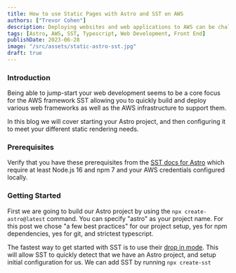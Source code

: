 ```yaml
---
title: How to use Static Pages with Astro and SST on AWS
authors: ["Trevor Cohen"]
description: Deploying websites and web applications to AWS can be challenging and SST helps with that.  
tags: [Astro, AWS, SST, Typescript, Web Development, Front End]
publishDate: 2023-06-28
image: "/src/assets/static-astro-sst.jpg"
draft: true
---
```


### Introduction

Being able to jump-start your web development seems to be a core focus for the AWS framework SST allowing you to quickly build and deploy various web frameworks as well as the AWS infrastructure to support them.

In this blog we will cover starting your Astro project, and then configuring it to meet your different static rendering needs.

### Prerequisites
 
 Verify that you have these  prerequisites from the [SST docs for Astro](https://docs.sst.dev/start/astro#prerequisites) which require at least Node.js 16 and npm 7 and your AWS credentials configured locally.

 ### Getting Started

First we are going to build our Astro project by using the `npx create-astro@latest` command.  You can specify "astro" as your project name.  For this post we chose "a few best practices" for our project setup,  yes for npm dependencies, yes for git, and strictest typescript.  

The fastest way to get started with SST is to use their [drop in mode](https://docs.sst.dev/what-is-sst#drop-in-mode).  This will allow SST to quickly detect that we have an Astro project, and setup initial configuration for us.  We can add SST by running `npx create-sst`


